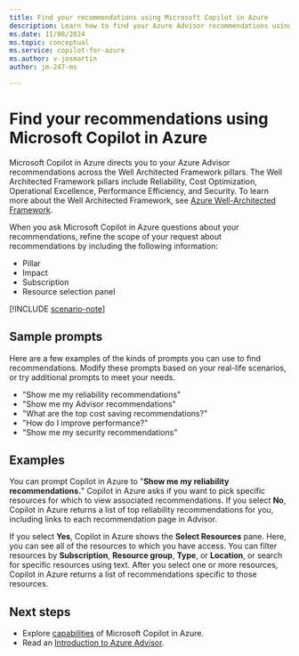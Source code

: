 ```yaml
---
title: Find your recommendations using Microsoft Copilot in Azure
description: Learn how to find your Azure Advisor recommendations using Microsoft Copilot in Azure.
ms.date: 11/08/2024
ms.topic: conceptual
ms.service: copilot-for-azure
ms.author: v-josmartin
author: jm-247-ms

---
```


# Find your recommendations using Microsoft Copilot in Azure

Microsoft Copilot in Azure directs you to your Azure Advisor recommendations across the Well Architected Framework pillars. The Well Architected Framework pillars include Reliability, Cost Optimization, Operational Excellence, Performance Efficiency, and Security. To learn more about the Well Architected Framework, see [Azure Well-Architected Framework](/azure/well-architected "Azure Well-Architected Framework | Microsoft Learn").

When you ask Microsoft Copilot in Azure questions about your recommendations, refine the scope of your request about recommendations by including the following information:

- Pillar
- Impact
- Subscription
- Resource selection panel

[!INCLUDE [scenario-note](includes/scenario-note.md)]



## Sample prompts

Here are a few examples of the kinds of prompts you can use to find recommendations. Modify these prompts based on your real-life scenarios, or try additional prompts to meet your needs.

- "Show me my reliability recommendations"
- "Show me my Advisor recommendations"
- "What are the top cost saving recommendations?"
- "How do I improve performance?"
- "Show me my security recommendations"

## Examples

You can prompt Copilot in Azure to "**Show me my reliability recommendations.**" Copilot in Azure asks if you want to pick specific resources for which to view associated recommendations. If you select **No**, Copilot in Azure returns a list of top reliability recommendations for you, including links to each recommendation page in Advisor.

If you select **Yes**, Copilot in Azure shows the **Select Resources** pane. Here, you can see all of the resources to which you have access. You can filter resources by **Subscription**, **Resource group**, **Type**, or **Location**, or search for specific resources using text. After you select one or more resources, Copilot in Azure returns a list of recommendations specific to those resources.

## Next steps

- Explore [capabilities](capabilities.md) of Microsoft Copilot in Azure.
- Read an [Introduction to Azure Advisor](/azure/advisor/advisor-overview "Introduction to Azure Advisor | Azure Advisor | Microsoft Learn").